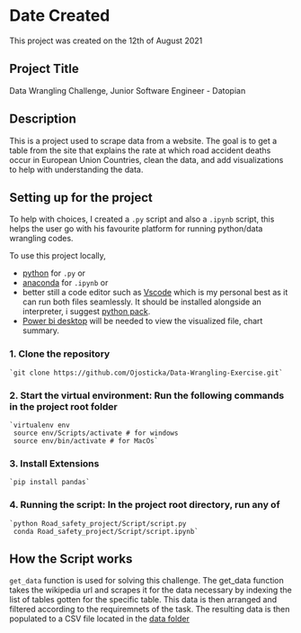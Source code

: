 # Date Created

This project was created on the 12th of August 2021

## Project Title

Data Wrangling Challenge, Junior Software Engineer - Datopian

## Description

This is a project used to scrape data from a website. The goal is to get a table from the site that explains the rate at which road accident deaths occur in European Union Countries, clean the data, and add visualizations to help with understanding the data.

## Setting up for the project

To help with choices, I created a `.py` script and also a `.ipynb` script, this helps the user go with his favourite platform for running python/data wrangling codes.

To use this project locally,

- [python](https://www.python.org/downloads/) for `.py` or
- [anaconda](https://www.anaconda.com/products/individual) for `.ipynb` or
- better still a code editor such as [Vscode](https://code.visualstudio.com/download) which is my personal best as it can run both files seamlessly. It should be installed alongside an interpreter, i suggest [python pack](https://code.visualstudio.com/docs/python/coding-pack-python).
- [Power bi desktop](https://powerbi.microsoft.com/en-us/downloads/) will be needed to view the visualized file, chart summary.

### 1. Clone the repository

    `git clone https://github.com/Ojosticka/Data-Wrangling-Exercise.git`

### 2. Start the virtual environment: Run the following commands in the project root folder

    `virtualenv env
     source env/Scripts/activate # for windows
     source env/bin/activate # for MacOs`

### 3. Install Extensions

    `pip install pandas`

### 4. Running the script: In the project root directory, run any of

    `python Road_safety_project/Script/script.py
     conda Road_safety_project/Script/script.ipynb`

## How the Script works

`get_data` function is used for solving this challenge.
The get_data function takes the wikipedia url and scrapes it for the data necessary by indexing the list of tables gotten for the specific table. This data is then arranged and filtered according to the requiremnets of the task.
The resulting data is then populated to a CSV file located in the [data folder](Road_safety_project/data/data.csv)
